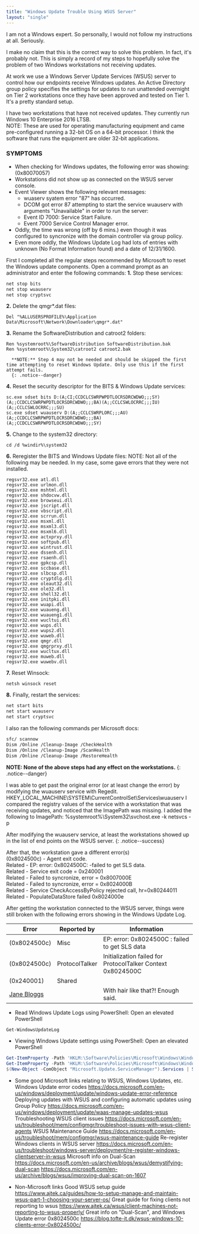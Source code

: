 ```yaml
---
title: "Windows Update Trouble Using WSUS Server"
layout: "single"
---
```




I am not a Windows expert.  So personally, I would not follow my instructions at all.  Seriously.

I make no claim that this is the correct way to solve this problem.  In fact, it's probably not.  This is simply a record of my steps to hopefully solve the problem of two Windows workstations not receiving updates.

At work we use a Windows Server Update Services (WSUS) server to control how our endpoints receive Windows updates.  An Active Directory group policy specifies the settings for updates to run unattended overnight on Tier 2 workstations once they have been approved and tested on Tier 1.  It's a pretty standard setup.

I have two workstations that have not received updates.  They currently run Windows 10 Enterprise 2016 LTSB.  
NOTE: These are used for operating manufacturing equipment and came pre-configured running a 32-bit OS on a 64-bit processor.  I think the software that runs the equipment are older 32-bit applications.  

### SYMPTOMS
* When checking for Windows updates, the following error was showing: (0x80070057)
* Workstations did not show up as connected on the WSUS server console.
* Event Viewer shows the following relevant messages:
  - wuaserv syatem error "87" has occurred.
  - DCOM got error 87 attempting to start the service wuauserv with arguments "Unavailable" in order to run the server:
  - Event ID 7000: Service Start Failure.
  - Event 7000 Service Control Manager error.
* Oddly, the time was wrong (off by 6 mins.) even though it was configured to syncronize with the domain controller via group policy.  
* Even more oddly, the Windows Update Log had lots of entries with unknown (No Format Information found) and a date of 12/31/1600.


First I completed all the regular steps recommended by Microsoft to reset the Windows update components.
Open a command prompt as an administrator and enter the following commands:
**1.** Stop these services:
````sh
net stop bits
net stop wuauserv
net stop cryptsvc
````

**2.** Delete the qmgr*.dat files:
````console
Del "%ALLUSERSPROFILE%\Application Data\Microsoft\Network\Downloader\qmgr*.dat"
````

**3.** Rename the SoftwareDistribution and catroot2 folders:
````console
Ren %systemroot%\SoftwareDistribution SoftwareDistribution.bak
Ren %systemroot%\System32\catroot2 catroot2.bak
````

      **NOTE:** Step 4 may not be needed and should be skipped the first time attempting to reset Windows Update. Only use this if the first attempt fails.
      {: .notice--danger}  

**4.** Reset the security descriptor for the BITS & Windows Update services:
````plaintext
sc.exe sdset bits D:(A;CI;CCDCLCSWRPWPDTLOCRSDRCWDWO;;;SY)(A;;CCDCLCSWRPWPDTLOCRSDRCWDWO;;;BA)(A;;CCLCSWLOCRRC;;;IU)(A;;CCLCSWLOCRRC;;;SU)
sc.exe sdset wuauserv D:(A;;CCLCSWRPLORC;;;AU)(A;;CCDCLCSWRPWPDTLOCRSDRCWDWO;;;BA)(A;;CCDCLCSWRPWPDTLOCRSDRCWDWO;;;SY)
````

**5.** Change to the system32 directory:
````console
cd /d %windir%\system32
````

**6.** Reregister the BITS and Windows Update files:
NOTE: Not all of the following may be needed.  In my case, some gave errors that they were not installed.
````console
regsvr32.exe atl.dll
regsvr32.exe urlmon.dll
regsvr32.exe mshtml.dll
regsvr32.exe shdocvw.dll
regsvr32.exe browseui.dll
regsvr32.exe jscript.dll
regsvr32.exe vbscript.dll
regsvr32.exe scrrun.dll
regsvr32.exe msxml.dll
regsvr32.exe msxml3.dll
regsvr32.exe msxml6.dll
regsvr32.exe actxprxy.dll
regsvr32.exe softpub.dll
regsvr32.exe wintrust.dll
regsvr32.exe dssenh.dll
regsvr32.exe rsaenh.dll
regsvr32.exe gpkcsp.dll
regsvr32.exe sccbase.dll
regsvr32.exe slbcsp.dll
regsvr32.exe cryptdlg.dll
regsvr32.exe oleaut32.dll
regsvr32.exe ole32.dll
regsvr32.exe shell32.dll
regsvr32.exe initpki.dll
regsvr32.exe wuapi.dll
regsvr32.exe wuaueng.dll
regsvr32.exe wuaueng1.dll
regsvr32.exe wucltui.dll
regsvr32.exe wups.dll
regsvr32.exe wups2.dll
regsvr32.exe wuweb.dll
regsvr32.exe qmgr.dll
regsvr32.exe qmgrprxy.dll
regsvr32.exe wucltux.dll
regsvr32.exe muweb.dll
regsvr32.exe wuwebv.dll
````

**7.** Reset Winsock:
````console
netsh winsock reset
````

**8.** Finally, restart the services:
````sh
net start bits
net start wuauserv
net start cryptsvc
````

 I also ran the following commands per Microsoft docs:  
 ````sh
 sfc/ scannow
 Dism /Online /Cleanup-Image /CheckHealth
 Dism /Online /Cleanup-Image /ScanHealth
 Dism /Online /Cleanup-Image /RestoreHealth
 ````

**NOTE: None of the above steps had any effect on the workstations.**
{: .notice--danger}  


I was able to get past the original error (or at least change the error) by modifying the wuauserv service with Regedit.
HKEY_LOCAL_MACHINE\SYSTEM\CurrentControlSet\Services\wuauserv
I compared the registry values of the service with a workstation that was receiving updates, and noticed that the ImagePath was missing.
I added the following to ImagePath: %systemroot%\System32\svchost.exe -k netsvcs -p  


After modifying the wuauserv service, at least the workstations showed up in the list of end points on the WSUS server.
{: .notice--success}

After that, the workstation gave a different error(s)  
(0x8024500c) - Agent exit code.   
Related - EP: error: 0x8024500C: -failed to get SLS data.   
Related - Service exit code = 0x240001   
Related - Failed to syncronize, error = 0x8007000E   
Related - Failed to syncronize, error = 0x8024000B   
Related - Service CheckAccessByPolicy rejected call, hr=0x80244011   
Related - PopulateDataStore failed 0x8024000e

After getting the workstation connected to the WSUS server, things were still broken with the following errors showing in the Windows Update Log.  


|   Error          | Reported by       |   Information                                                     |
| ---------------- | ------------------| ----------------------------------------------------------------- |
| (0x8024500c)     | Misc              | EP: error: 0x8024500C : failed to get SLS data                    |
| (0x8024500c)     | ProtocolTalker    | Initialization failed for ProtocolTalker Context 0x8024500C       |
| (0x240001)       | Shared            |       |
| [Jane Bloggs](#) |                       | With hair like that?! Enough said.                                |

* Read Windows Update Logs using PowerShell:
Open an elevated PowerShell
````powershell
Get-WindowsUpdateLog
````
* Viewing Windows Update settings using PowerShell:
Open an elevated PowerShell
````powershell
Get-ItemProperty -Path 'HKLM:\Software\Policies\Microsoft\Windows\WindowsUpdate'
Get-ItemProperty -Path 'HKLM:\Software\Policies\Microsoft\Windows\WindowsUpdate\AU'
$(New-Object -ComObject "Microsoft.Update.ServiceManager").Services | Select-Object Name, IsDefaultAUService
````
* Some good Microsoft links relating to WSUS, Windows Updates, etc.
Windows Update error codes
https://docs.microsoft.com/en-us/windows/deployment/update/windows-update-error-reference
Deploying updates with WSUS and configuring automatic updates using Group Policy
https://docs.microsoft.com/en-us/windows/deployment/update/waas-manage-updates-wsus
Troubleshooting WSUS client issues
https://docs.microsoft.com/en-us/troubleshoot/mem/configmgr/troubleshoot-issues-with-wsus-client-agents
WSUS Maintenance Guide
https://docs.microsoft.com/en-us/troubleshoot/mem/configmgr/wsus-maintenance-guide
Re-register Windows clients in WSUS server
https://docs.microsoft.com/en-us/troubleshoot/windows-server/deployment/re-register-windows-clientserver-in-wsus
Microsoft info on Dual-Scan
https://docs.microsoft.com/en-us/archive/blogs/wsus/demystifying-dual-scan
https://docs.microsoft.com/en-us/archive/blogs/wsus/improving-dual-scan-on-1607

* Non-Microsoft links
Good WSUS setup guide
https://www.ajtek.ca/guides/how-to-setup-manage-and-maintain-wsus-part-1-choosing-your-server-os/
Great guide for fixing clients not reporting to wsus
https://www.ajtek.ca/wsus/client-machines-not-reporting-to-wsus-properly/
Great info on "Dual-Scan", and Windows Update error 0x8024500c
https://blog.tofte-it.dk/wsus-windows-10-clients-error-0x8024500c/
